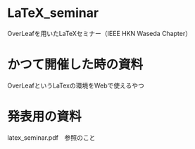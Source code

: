 # LaTeX_seminar
OverLeafを用いたLaTeXセミナー（IEEE HKN Waseda Chapter）

# かつて開催した時の資料
OverLeafというLaTexの環境をWebで使えるやつ

# 発表用の資料
latex_seminar.pdf　参照のこと

